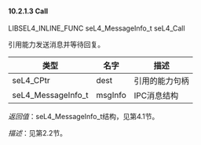 #### 10.2.1.3  Call

LIBSEL4_INLINE_FUNC seL4_MessageInfo_t seL4_Call

引用能力发送消息并等待回复。

类型 | 名字 | 描述
--- | --- | ---
seL4_CPtr | dest | 引用的能力句柄
seL4_MessageInfo_t | msgInfo | IPC消息结构

*返回值*：seL4_MessageInfo_t结构，见第4.1节。

*描述*：见第2.2节。
